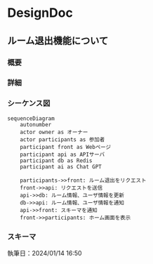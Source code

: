 # DesignDoc

## ルーム退出機能について

### 概要

### 詳細

### シーケンス図

```mermaid
sequenceDiagram
    autonumber
    actor owner as オーナー
    actor participants as 参加者
    participant front as Webページ
    participant api as APIサーバ
    participant db as Redis
    participant ai as Chat GPT

    participants->>front: ルーム退出をリクエスト
    front->>api: リクエストを送信
    api->>db: ルーム情報、ユーザ情報を更新
    db->>api: ルーム情報、ユーザ情報を通知
    api->>front: スキーマを通知
    front->>participants: ホーム画面を表示
```

### スキーマ

執筆日：2024/01/14 16:50
